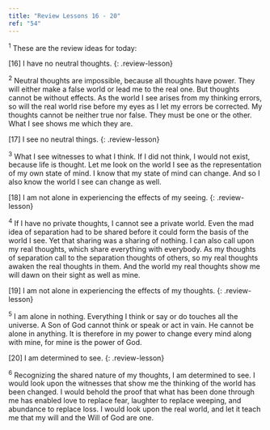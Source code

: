 ```yaml
---
title: "Review Lessons 16 - 20"
ref: "54"
---
```


<sup>1</sup> These are the review ideas for today:

\[16\] I have no neutral thoughts.
{: .review-lesson}

<sup>2</sup> Neutral thoughts are impossible, because all thoughts have
power. They will either make a false world or lead me to the real one.
But thoughts cannot be without effects. As the world I see arises from
my thinking errors, so will the real world rise before my eyes as I let
my errors be corrected. My thoughts cannot be neither true nor false.
They must be one or the other. What I see shows me which they are.

\[17\] I see no neutral things.
{: .review-lesson}

<sup>3</sup> What I see witnesses to what I think. If I did not think, I
would not exist, because life is thought. Let me look on the world I see
as the representation of my own state of mind. I know that my state of
mind can change. And so I also know the world I see can change as well.

\[18\] I am not alone in experiencing the effects of my seeing.
{: .review-lesson}

<sup>4</sup> If I have no private thoughts, I cannot see a private
world. Even the mad idea of separation had to be shared before it could
form the basis of the world I see. Yet that sharing was a sharing of
nothing. I can also call upon my real thoughts, which share everything
with everybody.  As my thoughts of separation call to the separation
thoughts of others, so my real thoughts awaken the real thoughts in
them. And the world my real thoughts show me will dawn on their sight as
well as mine.

\[19\] I am not alone in experiencing the effects of my thoughts.
{: .review-lesson}

<sup>5</sup> I am alone in nothing. Everything I think or say or do
touches all the universe. A Son of God cannot think or speak or act in
vain. He cannot be alone in anything. It is therefore in my power to
change every mind along with mine, for mine is the power of God.

\[20\] I am determined to see.
{: .review-lesson}

<sup>6</sup> Recognizing the shared nature of my thoughts, I am
determined to see.  I would look upon the witnesses that show me the
thinking of the world has been changed. I would behold the proof that
what has been done through me has enabled love to replace fear, laughter
to replace weeping, and abundance to replace loss. I would look upon the
real world, and let it teach me that my will and the Will of God are
one.
